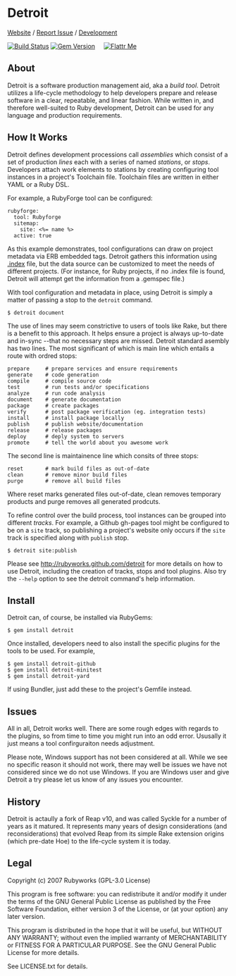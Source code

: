 # Detroit

[Website](http://rubyworks.github.io/detroit) /
[Report Issue](http://github.com/rubyworks/detroit/issues) /
[Development](http://github.com/rubyworks/detroit)

[![Build Status](http://travis-ci.org/rubyworks/detroit.png)](http://travis-ci.org/rubyworks/detroit) 
[![Gem Version](https://badge.fury.io/rb/detroit.png)](http://badge.fury.io/rb/detroit) &nbsp; &nbsp;
[![Flattr Me](http://api.flattr.com/button/flattr-badge-large.png)](http://flattr.com/thing/324911/Rubyworks-Ruby-Development-Fund)


## About

Detroit is a software production management aid, aka a *build tool*.
Detroit utilizes a life-cycle methodology to help developers
prepare and release software in a clear, repeatable, and linear fashion.
While written in, and therefore well-suited to Ruby development, Detroit
can be used for any language and production requirements.


## How It Works

Detroit defines development processions call *assemblies* which consist of
a set of production *lines* each with a series of named *stations*, or *stops*.
Developers attach work elements to stations by creating configuring tool
instances in a project's Toolchain file. Toolchain files are written
in either YAML or a Ruby DSL.

For example, a RubyForge tool can be configured:

    rubyforge:
      tool: Rubyforge
      sitemap:
        site: <%= name %>
      active: true

As this example demonstrates, tool configurations can draw on project
metadata via ERB embedded tags. Detroit gathers this information using
[.index](http://dotruby.github.com/indexer) file, but the data source
can be customized to meet the needs of different projects. (For instance,
for Ruby projects, if no .index file is found, Detroit will attempt get the
information from a .gemspec file.)

With tool configuration and metadata in place, using Detroit is simply
a matter of passing a stop to the `detroit` command. 

    $ detroit document

The use of lines may seem constrictive to users of tools like Rake, but
there is a benefit to this approach. It helps ensure a project is 
always up-to-date and in-sync --that no necessary steps are missed.
Detroit standard asembly has two lines. The most significant of which is
main line which entails a route with ordred stops:

    prepare     # prepare services and ensure requirements
    generate    # code generation
    compile     # compile source code
    test        # run tests and/or specifications
    analyze     # run code analysis
    document    # generate documentation
    package     # create packages
    verify      # post package verification (eg. integration tests)
    install     # install package locally
    publish     # publish website/documentation
    release     # release packages
    deploy      # deply system to servers
    promote     # tell the world about you awesome work

The second line is maintainence line which consits of three stops:

    reset       # mark build files as out-of-date
    clean       # remove minor build files
    purge       # remove all build files

Where reset marks generated files out-of-date, clean removes temporary
products and purge removes all generated prodcuts.

To refine control over the build process, tool instances can be grouped into
different *tracks*. For example, a Github gh-pages tool might be configured
to be on a `site` track, so publishing a project's website only occurs if
the `site` track is specified along with `publish` stop.

    $ detroit site:publish

Please see http://rubyworks.github.com/detroit for more details on how to
use Detroit, including the creation of tracks, stops and tool plugins.
Also try the `--help` option to see the detroit command's help
information.


## Install

Detroit can, of course, be installed via RubyGems:

    $ gem install detroit

Once installed, developers need to also install the specific plugins
for the tools to be used. For example,

    $ gem install detroit-github
    $ gem install detroit-minitest
    $ gem install detroit-yard

If using Bundler, just add these to the project's Gemfile instead.


## Issues

All in all, Detroit works well. There are some rough edges with regards
to the plugins, so from time to time you might run into an odd error.
Ususally it just means a tool confirguraiton needs adjustment.

Please note, Windows support has not been considered at all. While we see
no specific reason it should not work, there may well be issues we have not
considered since we do not use Windows. If you are Windows user and give
Detroit a try please let us know of any issues you encounter.


## History

Detroit is actaully a fork of Reap v10, and was called Syckle for a number
of years as it matured. It represents many years of design considerations
(and reconsiderations) that evolved Reap from its simple Rake extension
origins (which pre-date Hoe) to the life-cycle system it is today.


## Legal

Copyright (c) 2007 Rubyworks (GPL-3.0 License)

This program is free software: you can redistribute it and/or modify
it under the terms of the GNU General Public License as published by
the Free Software Foundation, either version 3 of the License, or
(at your option) any later version.

This program is distributed in the hope that it will be useful,
but WITHOUT ANY WARRANTY; without even the implied warranty of
MERCHANTABILITY or FITNESS FOR A PARTICULAR PURPOSE.  See the
GNU General Public License for more details.

See LICENSE.txt for details.

